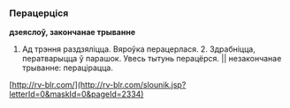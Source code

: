 ### Перацерціся
**дзеяслоў, закончанае трыванне**

1. Ад трэння раздзяліцца. Вяроўка перацерлася. 2. Здрабніцца, ператварыцца ў парашок. Увесь тытунь перацёрся. || незакончанае трыванне: перацірацца.

<a rel="author">[http://rv-blr.com/](http://rv-blr.com/slounik.jsp?letterId=0&maskId=0&pageId=2334)</a>
